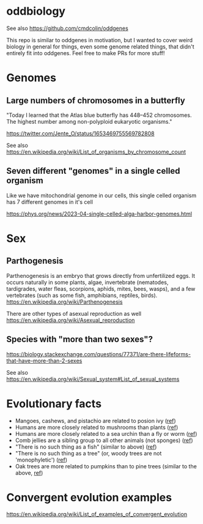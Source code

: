 # oddbiology

See also https://github.com/cmdcolin/oddgenes


This repo is similar to oddgenes in motivation, but I wanted to cover weird biology in general for things, even some genome related things, that didn't entirely fit into oddgenes. Feel free to make PRs for more stuff!


# Genomes

## Large numbers of chromosomes in a butterfly

"Today I learned that the Atlas blue butterfly has 448–452 chromosomes. The highest number among  non-polyploid eukaryotic organisms."

https://twitter.com/Jente_O/status/1653469755569782808

See also https://en.wikipedia.org/wiki/List_of_organisms_by_chromosome_count

## Seven different "genomes" in a single celled organism

Like we have mitochondrial genome in our cells, this single celled organism has 7 different genomes in it's cell

https://phys.org/news/2023-04-single-celled-alga-harbor-genomes.html


# Sex

## Parthogenesis

Parthenogenesis is an embryo that grows directly from unfertilized eggs.  It occurs naturally in some plants, algae, invertebrate (nematodes, tardigrades, water fleas, scorpions, aphids, mites, bees, wasps), and a few vertebrates (such as some fish, amphibians, reptiles, birds). https://en.wikipedia.org/wiki/Parthenogenesis

There are other types of asexual reproduction as well https://en.wikipedia.org/wiki/Asexual_reproduction

## Species with "more than two sexes"?

https://biology.stackexchange.com/questions/77371/are-there-lifeforms-that-have-more-than-2-sexes

See also https://en.wikipedia.org/wiki/Sexual_system#List_of_sexual_systems

# Evolutionary facts

- Mangoes, cashews, and pistachio are related to posion ivy ([ref](https://www.scientificamerican.com/article/what-do-cashews-mangoes-and-poison-ivy-have-in-common/))
- Humans are more closely related to mushrooms than plants ([ref](https://gizmodo.com/why-are-mushrooms-more-like-humans-than-they-are-like-p-5940434))
- Humans are more closely related to a sea urchin than a fly or worm ([ref](https://www.abc.net.au/science/articles/2006/11/10/1785449.htm))
- Comb jellies are a sibling group to all other animals (not sponges) ([ref](https://www.mbari.org/news/genetic-research-offers-new-perspective-on-the-early-evolution-of-animals/))
- "There is no such thing as a fish" (similar to above) ([ref](https://www.businessinsider.com/fish-do-not-exist-2016-8))
- "There is no such thing as a tree" (or, woody trees are not 'monophyletic') ([ref](https://eukaryotewritesblog.com/2021/05/02/theres-no-such-thing-as-a-tree/))
- Oak trees are more related to pumpkins than to pine trees (similar to the above, [ref](https://www.youtube.com/watch?v=ONVpFtiD-fo))

# Convergent evolution examples

https://en.wikipedia.org/wiki/List_of_examples_of_convergent_evolution
